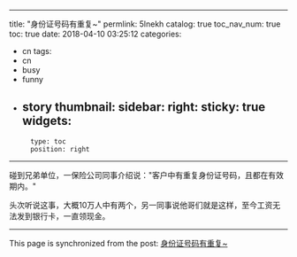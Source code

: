 
---
title: "身份证号码有重复~"
permlink: 5lnekh
catalog: true
toc_nav_num: true
toc: true
date: 2018-04-10 03:25:12
categories:
- cn
tags:
- cn
- busy
- funny
- story
thumbnail: 
sidebar:
    right:
        sticky: true
widgets:
    -
        type: toc
        position: right
---


碰到兄弟单位，一保险公司同事介绍说："客户中有重复身份证号码，且都在有效期内。"

头次听说这事，大概10万人中有两个，另一同事说他哥们就是这样，至今工资无法发到银行卡，一直领现金。

- - -

This page is synchronized from the post: [身份证号码有重复~](https://steemit.com/@andrewma/5lnekh)
